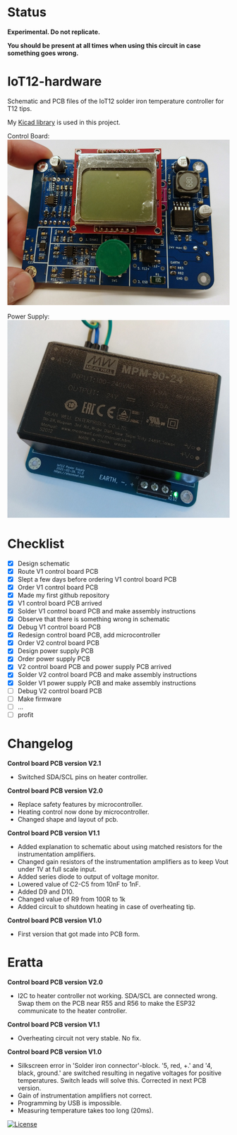 # Status

**Experimental. Do not replicate.**

**You should be present at all times when using this circuit in case something goes wrong.**

# IoT12-hardware
Schematic and PCB files of the IoT12 solder iron temperature controller for T12 tips.

My [Kicad library](https://github.com/atoomnetmarc/ATOOMNETKICAD) is used in this project.

Control Board:
![](Control%20Board/IoT12.jpg)

Power Supply:
![](Power%20Supply/IoT12%20Power%20Supply.jpg)

# Checklist

- [x] Design schematic
- [x] Route V1 control board PCB
- [x] Slept a few days before ordering V1 control board PCB
- [x] Order V1 control board PCB
- [x] Made my first github repository
- [x] V1 control board PCB arrived
- [x] Solder V1 control board PCB and make assembly instructions
- [x] Observe that there is something wrong in schematic
- [x] Debug V1 control board PCB
- [x] Redesign control board PCB, add microcontroller
- [x] Order V2 control board PCB
- [x] Design power supply PCB
- [x] Order power supply PCB
- [x] V2 control board PCB and power supply PCB arrived
- [x] Solder V2 control board PCB and make assembly instructions
- [x] Solder V1 power supply PCB and make assembly instructions
- [ ] Debug V2 control board PCB
- [ ] Make firmware
- [ ] ...
- [ ] profit

# Changelog

**Control board PCB version V2.1**

- Switched SDA/SCL pins on heater controller.

**Control board PCB version V2.0**

- Replace safety features by microcontroller.
- Heating control now done by microcontroller.
- Changed shape and layout of pcb.

**Control board PCB version V1.1**

- Added explanation to schematic about using matched resistors for the instrumentation amplifiers.
- Changed gain resistors of the instrumentation amplifiers as to keep Vout under 1V at full scale input.
- Added series diode to output of voltage monitor.
- Lowered value of C2-C5 from 10nF to 1nF.
- Added D9 and D10.
- Changed value of R9 from 100R to 1k
- Added circuit to shutdown heating in case of overheating tip.

**Control board PCB version V1.0**

- First version that got made into PCB form.

# Eratta

**Control board PCB version V2.0**

- I2C to heater controller not working. SDA/SCL are connected wrong. Swap them on the PCB near R55 and R56 to make the ESP32 communicate to the heater controller.

**Control board PCB version V1.1**

- Overheating circuit not very stable. No fix.

**Control board PCB version V1.0**

- Silkscreen error in 'Solder iron connector'-block. '5, red, +.' and '4, black, ground.' are switched resulting in negative voltages for positive temperatures. Switch leads will solve this. Corrected in next PCB version.
- Gain of instrumentation amplifiers not correct.
- Programming by USB is impossible.
- Measuring temperature takes too long (20ms).

[![License](https://img.shields.io/badge/License-Apache%202.0-blue.svg)](https://opensource.org/licenses/Apache-2.0)